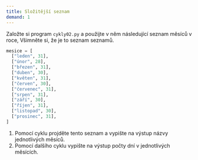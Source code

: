 ```yaml
---
title: Složitější seznam
demand: 1
---
```


Založte si program `cykly02.py` a použijte v něm následující seznam měsíců v roce, Všimněte si, že je to seznam seznamů.

```python
mesice = [
  ["leden", 31],
  ["únor", 28],
  ["březen", 31],
  ["duben", 30],
  ["květen", 31],
  ["červen", 30],
  ["červenec", 31],
  ["srpen", 31],
  ["září", 30],
  ["říjen", 31],
  ["listopad", 30],
  ["prosinec", 31],
]
```

1. Pomocí cyklu projděte tento seznam a vypište na výstup názvy jednotlivých měsíců.
1. Pomocí dalšího cyklu vypište na výstup počty dní v jednotlivých měsících.

